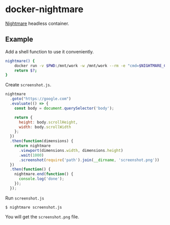# docker-nightmare

[Nightmare](https://github.com/segmentio/nightmare) headless container.

## Example

Add a shell function to use it conveniently.

```bash
nightmare() {
    docker run -v $PWD:/mnt/work -w /mnt/work --rm -e "cmd=$NIGHTMARE_CMD" kohkimakimoto/nightmare:latest "$@";
    return $?;
}
```

Create `screenshot.js`.

```js
nightmare
  .goto("https://google.com")
  .evaluate(() => {
    const body = document.querySelector('body');

    return {
      height: body.scrollHeight,
      width: body.scrollWidth
    };
  })
  .then(function(dimensions) {
    return nightmare
      .viewport(dimensions.width, dimensions.height)
      .wait(1000)
      .screenshot(require('path').join(__dirname, 'screenshot.png'))
  })
  .then(function() {
    nightmare.end(function() {
      console.log('done');
    });
  });

```

Run `screenshot.js`

```
$ nightmare screenshot.js
```

You will get the `screenshot.png` file.
